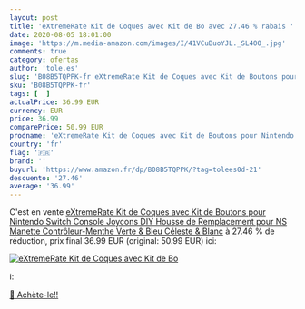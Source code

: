 ```yaml
---
layout: post
title: 'eXtremeRate Kit de Coques avec Kit de Bo avec 27.46 % rabais '
date: 2020-08-05 18:01:00
image: 'https://m.media-amazon.com/images/I/41VCuBuoYJL._SL400_.jpg'
comments: true
category: ofertas
author: 'tole.es'
slug: 'B08B5TQPPK-fr eXtremeRate Kit de Coques avec Kit de Boutons pour...'
sku: 'B08B5TQPPK-fr'
tags: [  ]
actualPrice: 36.99 EUR
currency: EUR
price: 36.99
comparePrice: 50.99 EUR
prodname: 'eXtremeRate Kit de Coques avec Kit de Boutons pour Nintendo Switch Console Joycons DIY Housse de Remplacement pour NS Manette Contrôleur-Menthe Verte & Bleu Céleste & Blanc'
country: 'fr'
flag: '🇫🇷'
brand: ''
buyurl: 'https://www.amazon.fr/dp/B08B5TQPPK/?tag=tolees0d-21'
descuento: '27.46'
average: '36.99'
---
```


C'est en vente [eXtremeRate Kit de Coques avec Kit de Boutons pour Nintendo Switch Console Joycons DIY Housse de Remplacement pour NS Manette Contrôleur-Menthe Verte & Bleu Céleste & Blanc](https://www.amazon.fr/dp/B08B5TQPPK/?tag=tolees0d-21)  à  27.46 % de réduction, prix final  36.99 EUR (original: 50.99 EUR) ici:

[![eXtremeRate Kit de Coques avec Kit de Bo](https://m.media-amazon.com/images/I/41VCuBuoYJL._SL400_.jpg)](https://www.amazon.fr/dp/B08B5TQPPK/?tag=tolees0d-21)

ℹ️:


[🛒 Achète-le!!](https://www.amazon.fr/dp/B08B5TQPPK/?tag=tolees0d-21)
